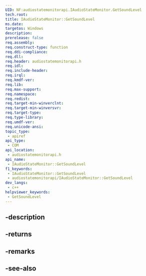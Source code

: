 ```yaml
---
UID: NF:audiostatemonitorapi.IAudioStateMonitor.GetSoundLevel
tech.root: 
title: IAudioStateMonitor::GetSoundLevel
ms.date: 
targetos: Windows
description: 
prerelease: false
req.assembly: 
req.construct-type: function
req.ddi-compliance: 
req.dll: 
req.header: audiostatemonitorapi.h
req.idl: 
req.include-header: 
req.irql: 
req.kmdf-ver: 
req.lib: 
req.max-support: 
req.namespace: 
req.redist: 
req.target-min-winverclnt: 
req.target-min-winversvr: 
req.target-type: 
req.type-library: 
req.umdf-ver: 
req.unicode-ansi: 
topic_type:
 - apiref
api_type:
 - COM
api_location:
 - audiostatemonitorapi.h
api_name:
 - IAudioStateMonitor::GetSoundLevel
f1_keywords:
 - IAudioStateMonitor::GetSoundLevel
 - audiostatemonitorapi/IAudioStateMonitor::GetSoundLevel
dev_langs:
 - c++
helpviewer_keywords:
 - GetSoundLevel
---
```


## -description

## -returns

## -remarks

## -see-also

